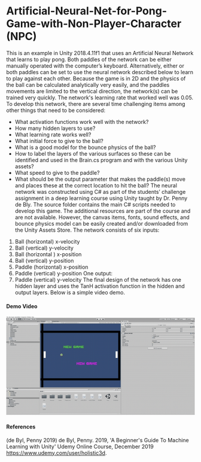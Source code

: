 # Artificial-Neural-Net-for-Pong-Game-with-Non-Player-Character (NPC)

This is an example in Unity 2018.4.11f1 that uses an Artificial Neural Network that learns to play pong.  Both paddles of the network can be either manually operated with the computer’s keyboard.  Alternatively, either or both paddles can be set to use the neural network described below to learn to play against each other.
Because the game is in 2D and the physics of the ball can be calculated analytically very easily, and the paddles movements are limited to the vertical direction, the network(s) can be trained very quickly.  The network's learning rate that worked well was 0.05. 
To develop this network, there are several time challenging items among other things that need to be considered:
-	What activation functions work well with the network?
-	How many hidden layers to use?
-	What learning rate works well?
-	What initial force to give to the ball?
-	What is a good model for the bounce physics of the ball?
-	How to label the layers of the various surfaces so these can be identified and used in the Brain.cs program and with the various Unity assets?
-	What speed to give to the paddle?
-	What should be the output parameter that makes the paddle(s) move and places these at the correct location to hit the ball?
The neural network was constructed using C# as part of the students’ challenge assignment in a deep learning course using Unity taught by Dr. Penny de Bly.
The source folder contains the main C# scripts needed to develop this game.  The additional resources are part of the course and are not available.  However, the canvas items, fonts, sound effects, and bounce physics model can be easily created and/or downloaded from the Unity Assets Store. 
The network consists of six inputs:
1. Ball (horizontal) x-velocity
2. Ball (vertical) y-velocity
3. Ball (horizontal ) x-position
4. Ball (vertical) y-position
5. Paddle (horizontal) x-position
6. Paddle (vertical) y-position
One output:
1. Paddle (vertical) y-velocity
The final design of the network has one hidden layer and uses the TanH activation function in the hidden and output layers. Below is a simple video demo.

#### Demo Video
![]( Sample__Vid.gif)

#### References

(de Byl, Penny 2019)
de Byl, Penny. 2019, 'A Beginner's Guide To Machine Learning with Unity' Udemy Online Course, December 2019 <https://www.udemy.com/user/holistic3d>.
